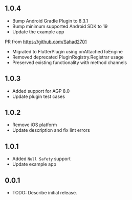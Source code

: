 ## 1.0.4
* Bump Android Gradle Plugin to 8.3.1 
* Bump minimum supported Android SDK to 19
* Update the example app

PR from https://github.com/Sahad2701
* Migrated to FlutterPlugin using onAttachedToEngine 
* Removed deprecated PluginRegistry.Registrar usage 
* Preserved existing functionality with method channels

## 1.0.3
* Added support for AGP 8.0
* Update plugin test cases

## 1.0.2
* Remove iOS platform
* Update description and fix lint errors

## 1.0.1
* Added `Null Safety` support
* Update example app

## 0.0.1
* TODO: Describe initial release.

